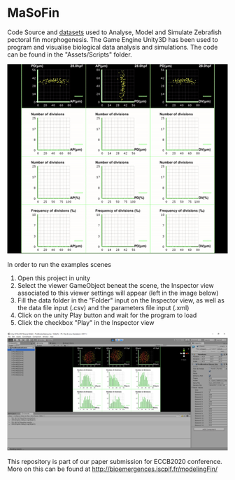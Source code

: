 # MaSoFin
Code Source and [datasets](https://github.com/guijoe/MaSoFin/tree/master/Datasets) used to Analyse, Model and Simulate Zebrafish pectoral fin morphogenesis.
The Game Engine Unity3D has been used to program and visualise biological data analysis and simulations.
The code can be found in the "Assets/Scripts" folder.

![Alt text](https://github.com/guijoe/MaSoFin/blob/master/images/Proliferation.gif "Proliferation Analysis")


In order to run the examples scenes

1. Open this project in unity
2. Select the viewer GameObject beneat the scene, the Inspector view associated to this viewer settings will appear (left in the image below)
3. Fill the data folder in the "Folder" input on the Inspector view, as well as the data file input (.csv) and the parameters file input (.xml)
4. Click on the unity Play button and wait for the program to load
5. Click the checkbox "Play" in the Inspector view

![Alt text](https://github.com/guijoe/MaSoFin/blob/master/images/Proliferation_in_unity.PNG "Proliferation in unity")

This repository is part of our paper submission for ECCB2020 conference. More on this can be found at  http://bioemergences.iscpif.fr/modelingFin/
